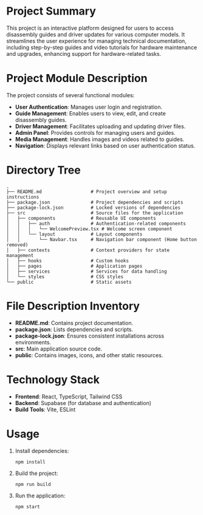 # Project Summary
This project is an interactive platform designed for users to access disassembly guides and driver updates for various computer models. It streamlines the user experience for managing technical documentation, including step-by-step guides and video tutorials for hardware maintenance and upgrades, enhancing support for hardware-related tasks.

# Project Module Description
The project consists of several functional modules:
- **User Authentication**: Manages user login and registration.
- **Guide Management**: Enables users to view, edit, and create disassembly guides.
- **Driver Management**: Facilitates uploading and updating driver files.
- **Admin Panel**: Provides controls for managing users and guides.
- **Media Management**: Handles images and videos related to guides.
- **Navigation**: Displays relevant links based on user authentication status.

# Directory Tree
```
.
├── README.md                  # Project overview and setup instructions
├── package.json               # Project dependencies and scripts
├── package-lock.json          # Locked versions of dependencies
├── src                        # Source files for the application
│   ├── components             # Reusable UI components
│   │   ├── auth               # Authentication-related components
│   │   │   └── WelcomePreview.tsx # Welcome screen component
│   │   └── layout             # Layout components
│   │       └── Navbar.tsx     # Navigation bar component (Home button removed)
│   ├── contexts               # Context providers for state management
│   ├── hooks                  # Custom hooks
│   ├── pages                  # Application pages
│   ├── services               # Services for data handling
│   └── styles                 # CSS styles
└── public                     # Static assets
```

# File Description Inventory
- **README.md**: Contains project documentation.
- **package.json**: Lists dependencies and scripts.
- **package-lock.json**: Ensures consistent installations across environments.
- **src**: Main application source code.
- **public**: Contains images, icons, and other static resources.

# Technology Stack
- **Frontend**: React, TypeScript, Tailwind CSS
- **Backend**: Supabase (for database and authentication)
- **Build Tools**: Vite, ESLint

# Usage
1. Install dependencies:
   ```
   npm install
   ```
2. Build the project:
   ```
   npm run build
   ```
3. Run the application:
   ```
   npm start
   ```
